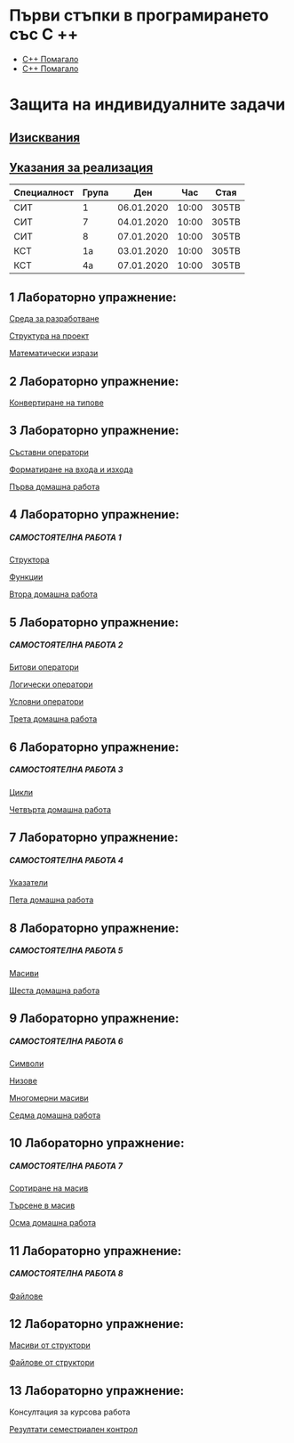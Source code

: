 # Първи стъпки в програмирането със C ++

- [C++ Помагало](https://1drv.ms/b/s!AniZF0_PR4QBj44XLHkZJXol72E2Mg?e=rFa1wU)
- [C++ Помагало](https://cpp-book.softuni.bg/)

# Защита на индивидуалните задачи

## [Изисквания](HomeWork/ExamTask.md)

## [Указания за реализация](HomeWork/Example.md)

Специалност | Група | Ден | Час | Стая |
|--|--|--|--|--|
СИТ | 1 |  06.01.2020 | 10:00 | 305ТВ
СИТ | 7 |  04.01.2020 | 10:00 | 305ТВ
СИТ | 8 |  07.01.2020 | 10:00 | 305ТВ
КСТ | 1а |  03.01.2020 | 10:00 | 305ТВ
КСТ | 4а |  07.01.2020 | 10:00 | 305ТВ


## 1 Лабораторно упражнение:

[Среда за разработване](Chapters&Strategies/VisualStudio)

[Структура на проект](Chapters&Strategies/ProjectStructure)

[Математически изрази](Chapters&Strategies/Math/ArithmeticOperators.md)

## 2 Лабораторно упражнение:

[Конвертиране на типове](Chapters&Strategies/TypeConversion)

## 3 Лабораторно упражнение:

[Съставни оператори](Chapters&Strategies/Math/CompoundAssignmentOperators.md)

[Форматиране на входа и изхода](Chapters&Strategies/InputOutputFormatting)

[Първа домашна работа](HomeWork/first.md)

## 4 Лабораторно упражнение:

##### САМОСТОЯТЕЛНА РАБОТА 1

[Структора](Chapters&Strategies/Structures)

[Функции](Chapters&Strategies/Functions)

[Втора домашна работа](HomeWork/second.md)

## 5 Лабораторно упражнение:

##### САМОСТОЯТЕЛНА РАБОТА 2

[Битови оператори](Chapters&Strategies/BitwiseOperators)

[Логически оператори](Chapters&Strategies/LogicalOperator)

[Условни оператори](Chapters&Strategies/ConditionalOperators)

[Трета домашна работа](HomeWork/third.md)

## 6 Лабораторно упражнение:

##### САМОСТОЯТЕЛНА РАБОТА 3

[Цикли](Chapters&Strategies/Loop)

[Четвърта домашна работа](HomeWork/fourth.md)

## 7 Лабораторно упражнение:

##### САМОСТОЯТЕЛНА РАБОТА 4

[Указатели](Chapters&Strategies/Pointer)

[Пета домашна работа](HomeWork/fifth.md)

## 8 Лабораторно упражнение:

##### САМОСТОЯТЕЛНА РАБОТА 5

[Масиви](Chapters&Strategies/Array)

[Шеста домашна работа](HomeWork/sixth.md)

## 9 Лабораторно упражнение:

##### САМОСТОЯТЕЛНА РАБОТА 6

[Символи](Chapters&Strategies/Character)

[Низове](Chapters&Strategies/String)

[Многомерни масиви](Chapters&Strategies/MultidimensionalArrays)

[Седма домашна работа](HomeWork/seventh.md)

## 10 Лабораторно упражнение:

##### САМОСТОЯТЕЛНА РАБОТА 7

[Сортиране на масив](Chapters&Strategies/BubbleSort)

[Tърсене в масив](Chapters&Strategies/Search)

[Осма домашна работа](HomeWork/eighth.md)

## 11 Лабораторно упражнение:

##### САМОСТОЯТЕЛНА РАБОТА 8

[Файлове](Chapters&Strategies/files)

## 12 Лабораторно упражнение:

[Масиви от структори](Chapters&Strategies/ArrayStruct)

[Файлове от структори](Chapters&Strategies/FileStruct)

## 13 Лабораторно упражнение:

Консултация за курсова работа

[Резултати семестриален контрол](https://thevelislavkolesnichenko.github.io/CPlusPlusBasic)
